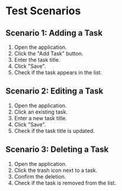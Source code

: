 # Test Scenarios

## Scenario 1: Adding a Task
1. Open the application.
2. Click the "Add Task" button.
3. Enter the task title.
4. Click "Save".
5. Check if the task appears in the list.

## Scenario 2: Editing a Task
1. Open the application.
2. Click an existing task.
3. Enter a new task title.
4. Click "Save".
5. Check if the task title is updated.

## Scenario 3: Deleting a Task
1. Open the application.
2. Click the trash icon next to a task.
3. Confirm the deletion.
4. Check if the task is removed from the list.
